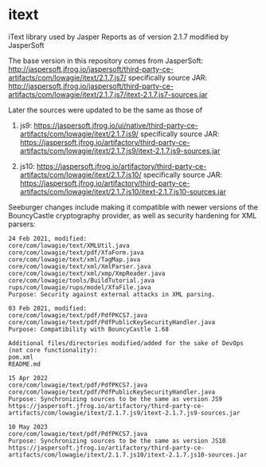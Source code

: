 # itext
iText library used by Jasper Reports as of version 2.1.7 modified by JasperSoft

The base version in this repository comes from JasperSoft:
http://jaspersoft.jfrog.io/jaspersoft/third-party-ce-artifacts/com/lowagie/itext/2.1.7.js7/
specifically source JAR:
http://jaspersoft.jfrog.io/jaspersoft/third-party-ce-artifacts/com/lowagie/itext/2.1.7.js7/itext-2.1.7.js7-sources.jar

Later the sources were updated to be the same as those of

1. js9:
https://jaspersoft.jfrog.io/ui/native/third-party-ce-artifacts/com/lowagie/itext/2.1.7.js9/
specifically source JAR:
https://jaspersoft.jfrog.io/artifactory/third-party-ce-artifacts/com/lowagie/itext/2.1.7.js9/itext-2.1.7.js9-sources.jar

2. js10:
https://jaspersoft.jfrog.io/artifactory/third-party-ce-artifacts/com/lowagie/itext/2.1.7.js10/
specifically source JAR:
https://jaspersoft.jfrog.io/artifactory/third-party-ce-artifacts/com/lowagie/itext/2.1.7.js10/itext-2.1.7.js10-sources.jar


Seeburger changes include making it compatible with newer versions of the BouncyCastle cryptography provider,
as well as security hardening for XML parsers:

```
24 Feb 2021, modified:
core/com/lowagie/text/XMLUtil.java
core/com/lowagie/text/pdf/XfaForm.java
core/com/lowagie/text/xml/TagMap.java
core/com/lowagie/text/xml/XmlParser.java
core/com/lowagie/text/xml/xmp/XmpReader.java
core/com/lowagie/tools/BuildTutorial.java
rups/com/lowagie/rups/model/XfaFile.java
Purpose: Security against external attacks in XML parsing.

03 Feb 2021, modified:
core/com/lowagie/text/pdf/PdfPKCS7.java
core/com/lowagie/text/pdf/PdfPublicKeySecurityHandler.java
Purpose: Compatibility with BouncyCastle 1.68

Additional files/directories modified/added for the sake of DevOps (not core functionality):
pom.xml
README.md

15 Apr 2022
core/com/lowagie/text/pdf/PdfPKCS7.java
core/com/lowagie/text/pdf/PdfPublicKeySecurityHandler.java
Purpose: Synchronizing sources to be the same as version JS9
https://jaspersoft.jfrog.io/artifactory/third-party-ce-artifacts/com/lowagie/itext/2.1.7.js9/itext-2.1.7.js9-sources.jar

10 May 2023
core/com/lowagie/text/pdf/PdfPKCS7.java
Purpose: Synchronizing sources to be the same as version JS10
https://jaspersoft.jfrog.io/artifactory/third-party-ce-artifacts/com/lowagie/itext/2.1.7.js10/itext-2.1.7.js10-sources.jar
```
